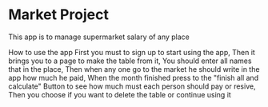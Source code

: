 # Market Project
This app is to manage supermarket salary of any place


How to use the app
First you must to sign up to start using the app,
Then it brings you to a page to make the table from it,
You should enter all names that in the place,
Then when any one go to the market he should write in the app how much he paid,
When the month finished press to the "finish all and calculate" Button to see how much must each person should pay or resive,
Then you choose if you want to delete the table or continue using it

